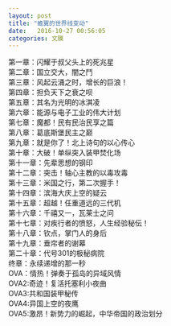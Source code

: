 ```yaml
---
layout: post
title: "蟾翼的世界线变动"
date:   2016-10-27 00:56:05
categories: 文膜
---
```


第一章：闪耀于叔父头上的死兆星<br/>
第二章：国立交大，闇之鬥<br/>
第三章：风起云涌之时，增长的巨浪！<br/>
第四章：担负天下之衰之呗<br/>
第五章：其名为光明的冰淇凌<br/>
第六章：能源与电子工业的伟大计划<br/>
第七章：魔都！民有民治民享之篇<br/>
第八章：葛底斯堡民主之巅<br/>
第九章：就是你了！北上诗句的以心传心<br/>
第十章：大破！单纵突入装甲焚化场<br/>
第十一章：先辈思想的钢印<br/>
第十二章：突击！轴心主教的以毒攻毒<br/>
第十三章：米国之行，第二次握手！<br/>
第十四章：滨海大庆上空的疑云<br/>
第十五章：超越！任重道远的三代机<br/>
第十六章：千禧又一，瓦莱士之问<br/>
第十七章：对疾行者的愤怒，人生经验秘伝！<br/>
第十八章：钦点，掌门人的身后<br/>
第十九章：垂帘者的谢幕<br/>
第二十章：代号301的极秘病院<br/>
终章：永续递增的那一秒<br/>
OVA：情热！弹奏于孤岛的异域风情<br/>
OVA2:奇迹！复活托塞利小夜曲<br/>
OVA3:共和国装甲秘传<br/>
OVA4:异国上空的夜鹰<br/>
OVA5:激昂！新势力的崛起，中华帝国的政治划分<br/>
